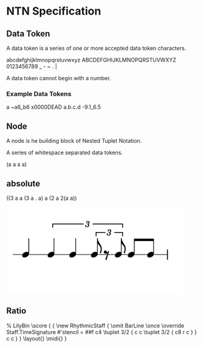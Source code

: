 # NTN Specification



## Data Token

A data token is a series of one or more accepted data token characters.

abcdefghijklmnopqrstuvwxyz
ABCDEFGHIJKLMNOPQRSTUVWXYZ
0123456789
_ - ~ . |

A data token cannot begin with a number.

### Example Data Tokens

a ~a6_b6 x0000DEAD a.b.c.d -9.1_6.5

## Node

A node is he building block of Nested Tuplet Notation.

A series of whitespace separated data tokens.


(a a a a)



## absolute

((3 a a (3 a . a) a (2 a 2(a a))

![alt text](example_2.png)

## Ratio



% LilyBin
\score {
  {
    \new RhythmicStaff {
	    \omit BarLine
      \once \override Staff.TimeSignature #'stencil = ##f
	    c4 \tuplet 3/2 { c c \tuplet 3/2 { c8 r c } } c c
    }
  }
  \layout{}
  \midi{}
}
